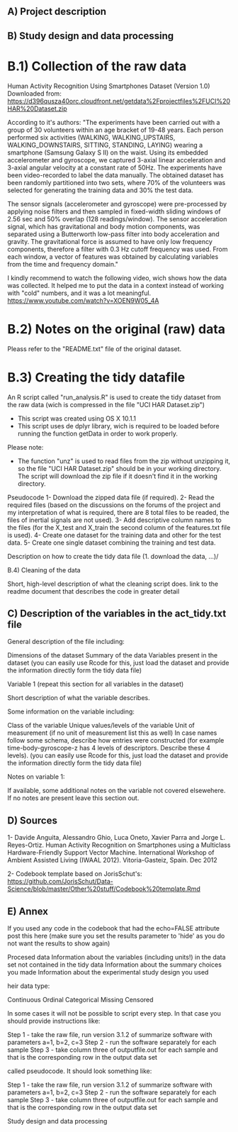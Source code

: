 ## A) Project description

## B) Study design and data processing

# B.1) Collection of the raw data

Human Activity Recognition Using Smartphones Dataset (Version 1.0)
Downloaded from: https://d396qusza40orc.cloudfront.net/getdata%2Fprojectfiles%2FUCI%20HAR%20Dataset.zip

According to it's authors:
"The experiments have been carried out with a group of 30 volunteers within an age bracket of 19-48 years. Each person performed six activities (WALKING, WALKING_UPSTAIRS, WALKING_DOWNSTAIRS, SITTING, STANDING, LAYING) wearing a smartphone (Samsung Galaxy S II) on the waist. Using its embedded accelerometer and gyroscope, we captured 3-axial linear acceleration and 3-axial angular velocity at a constant rate of 50Hz. The experiments have been video-recorded to label the data manually. The obtained dataset has been randomly partitioned into two sets, where 70% of the volunteers was selected for generating the training data and 30% the test data. 

The sensor signals (accelerometer and gyroscope) were pre-processed by applying noise filters and then sampled in fixed-width sliding windows of 2.56 sec and 50% overlap (128 readings/window). The sensor acceleration signal, which has gravitational and body motion components, was separated using a Butterworth low-pass filter into body acceleration and gravity. The gravitational force is assumed to have only low frequency components, therefore a filter with 0.3 Hz cutoff frequency was used. From each window, a vector of features was obtained by calculating variables from the time and frequency domain."

I kindly recommend to watch the following video, wich shows how the data was collected. It helped me to put the data in a context instead of working with "cold" numbers, and it was a lot meaningful.
https://www.youtube.com/watch?v=XOEN9W05_4A

# B.2) Notes on the original (raw) data

Pleass refer to the "README.txt" file of the original dataset.

# B.3) Creating the tidy datafile

An R script called "run_analysis.R" is used to create the tidy dataset from the raw data (wich is compressed in the file "UCI HAR Dataset.zip")
- This script was created using OS X 10.1.1
- This script uses de dplyr library, wich is required to be loaded before running the function getData in order to work properly.

Please note: 
- The function "unz" is used to read files from the zip without unzipping it, so the file "UCI HAR Dataset.zip" should be in your working directory.
The script will download the zip file if it doesn't find it in the working directory.

Pseudocode
1- Download the zipped data file (if required).
2- Read the required files (based on the discussions on the forums of the project and my interpretation of what is required,
   there are 8 total files to be readed, the files of inertial signals are not used).
3- Add descriptive column names to the files (for the X_test and X_train the second column of the features.txt file is used).
4- Create one dataset for the training data and other for the test data.
5- Create one single dataset combining the training and test data.

Description on how to create the tidy data file (1. download the data, ...)/

B.4) Cleaning of the data

Short, high-level description of what the cleaning script does. link to the readme document that describes the code in greater detail

## C) Description of the variables in the act_tidy.txt file

General description of the file including:

Dimensions of the dataset
Summary of the data
Variables present in the dataset
(you can easily use Rcode for this, just load the dataset and provide the information directly form the tidy data file)

Variable 1 (repeat this section for all variables in the dataset)

Short description of what the variable describes.

Some information on the variable including:

Class of the variable
Unique values/levels of the variable
Unit of measurement (if no unit of measurement list this as well)
In case names follow some schema, describe how entries were constructed (for example time-body-gyroscope-z has 4 levels of descriptors. Describe these 4 levels).
(you can easily use Rcode for this, just load the dataset and provide the information directly form the tidy data file)

Notes on variable 1:

If available, some additional notes on the variable not covered elsewehere. If no notes are present leave this section out.

## D) Sources

1- Davide Anguita, Alessandro Ghio, Luca Oneto, Xavier Parra and Jorge L. Reyes-Ortiz. Human Activity Recognition on Smartphones using a Multiclass Hardware-Friendly Support Vector Machine. International Workshop of Ambient Assisted Living (IWAAL 2012). Vitoria-Gasteiz, Spain. Dec 2012

2- Codebook template based on JorisSchut's:
https://github.com/JorisSchut/Data-Science/blob/master/Other%20stuff/Codebook%20template.Rmd

## E) Annex

If you used any code in the codebook that had the echo=FALSE attribute post this here (make sure you set the results parameter to 'hide' as you do not want the results to show again)

Procesed data
Information about the variables (including units!) in the data set not contained in the tidy data
Information about the summary choices you made
Information about the experimental study design you used

heir data type:

Continuous
Ordinal
Categorical
Missing
Censored


In some cases it will not be possible to script every step. In that case you should provide instructions like:

Step 1 - take the raw file, run version 3.1.2 of summarize software with parameters a=1, b=2, c=3
Step 2 - run the software separately for each sample
Step 3 - take column three of outputfile.out for each sample and that is the corresponding row in the output data set

called pseudocode. It should look something like:

Step 1 - take the raw file, run version 3.1.2 of summarize software with parameters a=1, b=2, c=3
Step 2 - run the software separately for each sample
Step 3 - take column three of outputfile.out for each sample and that is the corresponding row in the output data set

Study design and data processing

